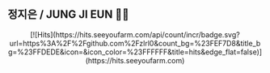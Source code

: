 ## 정지은 / JUNG JI EUN 🙋‍♀️

<p align="center">
[![Hits](https://hits.seeyoufarm.com/api/count/incr/badge.svg?url=https%3A%2F%2Fgithub.com%2Fzlrl0&count_bg=%23FEF7D8&title_bg=%23FFDEDE&icon=&icon_color=%23FFFFFF&title=hits&edge_flat=false)](https://hits.seeyoufarm.com)
</p>

<!--
**zlrl0/zlrl0** is a ✨ _special_ ✨ repository because its `README.md` (this file) appears on your GitHub profile.

Here are some ideas to get you started:

- 🔭 I’m currently working on ...
- 🌱 I’m currently learning ...
- 👯 I’m looking to collaborate on ...
- 🤔 I’m looking for help with ...
- 💬 Ask me about ...
- 📫 How to reach me: ...
- 😄 Pronouns: ...
- ⚡ Fun fact: ...
-->
